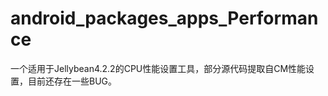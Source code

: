 android_packages_apps_Performance
=================================
一个适用于Jellybean4.2.2的CPU性能设置工具，部分源代码提取自CM性能设置，目前还存在一些BUG。
